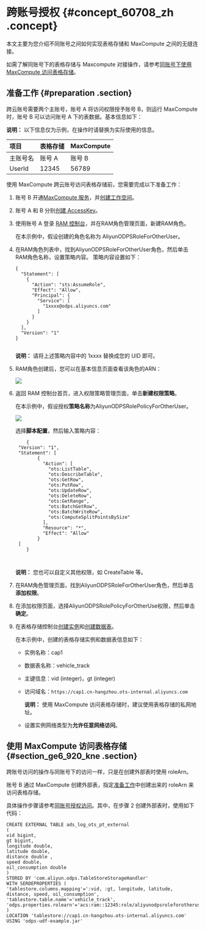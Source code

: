 # 跨账号授权 {#concept_60708_zh .concept}

本文主要为您介绍不同账号之间如何实现表格存储和 MaxCompute 之间的无缝连接。

如需了解同账号下的表格存储与 Maxcompute 对接操作，请参考[同账号下使用 MaxCompute 访问表格存储](cn.zh-CN/计算与分析/MaxCompute/使用MaxCompute访问表格存储.md#)。

## 准备工作 {#preparation .section}

跨云账号需要两个主账号，账号 A 将访问权限授予账号 B，则运行 MaxCompute 时，账号 B 可以访问账号 A 下的表数据。基本信息如下：

**说明：** 以下信息仅为示例，在操作时请替换为实际使用的信息。

|项目|表格存储|MaxCompute|
|:-|:---|:---------|
|主账号名|账号 A|账号 B|
|UserId|12345|56789|

使用 MaxCompute 跨云账号访问表格存储前，您需要完成以下准备工作：

1.  账号 B 开通[MaxCompute 服务](https://www.aliyun.com/product/odps)，并[创建工作空间](../../../../cn.zh-CN/使用指南/管理控制台/工作空间列表.md#section_jhg_s4g_r2b)。
2.  账号 A 和 B 分别[创建 AccessKey](https://help.aliyun.com/document_detail/53045.html)。
3.  使用账号 A 登录 [RAM 控制台](https://ram.console.aliyun.com/)，并在RAM角色管理页面，新建RAM角色。

    在本示例中，假设创建的角色名称为 AliyunODPSRoleForOtherUser。

4.  在RAM角色列表中，找到AliyunODPSRoleForOtherUser角色，然后单击RAM角色名称，设置策略内容。 策略内容设置如下：

    ``` {#codeblock_iry_dgd_led}
    {
      "Statement": [
        {
          "Action": "sts:AssumeRole",
          "Effect": "Allow",
          "Principal": {
            "Service": [
              "1xxxx@odps.aliyuncs.com"
            ]
          }
        }
      ],
      "Version": "1"
    }
    					
    ```

    **说明：** 请将上述策略内容中的 1xxxx 替换成您的 UID 即可。

5.  RAM角色创建后，您可以在基本信息页面查看该角色的ARN：

    ![](http://static-aliyun-doc.oss-cn-hangzhou.aliyuncs.com/assets/img/20328/156465151154000_zh-CN.png)

6.  返回 RAM 控制台首页，进入权限策略管理页面，单击**新建权限策略**。

    在本示例中，假设授权**策略名称**为AliyunODPSRolePolicyForOtherUser。

    ![](http://static-aliyun-doc.oss-cn-hangzhou.aliyuncs.com/assets/img/20328/156465151153995_zh-CN.png)

    选择**脚本配置**，然后输入策略内容：

    ``` {#codeblock_i39_73c_5lz .language-sql}
        {
     "Version": "1",
     "Statement": [
            {
              "Action": [
                "ots:ListTable",
                "ots:DescribeTable",
                "ots:GetRow",
                "ots:PutRow",
                "ots:UpdateRow",
                "ots:DeleteRow",
                "ots:GetRange",
                "ots:BatchGetRow",
                "ots:BatchWriteRow",
                "ots:ComputeSplitPointsBySize"
              ],
              "Resource": "*",
              "Effect": "Allow"
            }
     ]
        }
    
    					
    ```

    **说明：** 您也可以自定义其他权限，如 CreateTable 等。

7.  在RAM角色管理页面，找到AliyunODPSRoleForOtherUser角色，然后单击**添加权限**。
8.  在添加权限页面，选择AliyunODPSRolePolicyForOtherUse权限，然后单击**确定**。
9.  在表格存储控制台[创建实例](../../../../cn.zh-CN/快速入门/创建实例.md#)和[创建数据表](../../../../cn.zh-CN/快速入门/创建数据表.md#)。

    在本示例中，创建的表格存储实例和数据表信息如下：

    -   实例名称：cap1
    -   数据表名称：vehicle\_track
    -   主键信息：vid \(integer\)，gt \(integer\)
    -   访问域名：`https://cap1.cn-hangzhou.ots-internal.aliyuncs.com` 

        **说明：** 使用 MaxCompute 访问表格存储时，建议使用表格存储的私网地址。

    -   设置实例网络类型为**允许任意网络访问**。

## 使用 MaxCompute 访问表格存储 {#section_ge6_920_kne .section}

跨账号访问的操作与同账号下的访问一样，只是在创建外部表时使用 roleArn。

账号 B 通过 MaxCompute 创建外部表，指定[准备工作](#)中创建出来的 roleArn 来访问表格存储。

具体操作步骤请参考[同账号授权访问](cn.zh-CN/计算与分析/MaxCompute/使用MaxCompute访问表格存储.md#)。其中，在步骤 2 创建外部表时，使用如下代码：

``` {#codeblock_dhg_ywq_5wb}
CREATE EXTERNAL TABLE ads_log_ots_pt_external
(
vid bigint,
gt bigint,
longitude double,
latitude double,
distance double ,
speed double,
oil_consumption double
)
STORED BY 'com.aliyun.odps.TableStoreStorageHandler'
WITH SERDEPROPERTIES (
'tablestore.columns.mapping'=':vid, :gt, longitude, latitude, distance, speed, oil_consumption',
'tablestore.table.name'='vehicle_track',
'odps.properties.rolearn'='acs:ram::12345:role/aliyunodpsroleforotheruser'
)
LOCATION 'tablestore://cap1.cn-hangzhou.ots-internal.aliyuncs.com'
USING 'odps-udf-example.jar'
			
```


